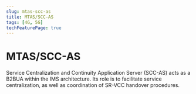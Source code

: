 ```yaml
---
slug: mtas-scc-as
title: MTAS/SCC-AS
tags: [4G, 5G]
techFeaturePage: true
---
```


# MTAS/SCC-AS

Service Centralization and Continuity Application Server (SCC-AS) acts as a B2BUA within the IMS architecture. Its role is to facilitate service centralization, as well as coordination of SR-VCC handover procedures.
